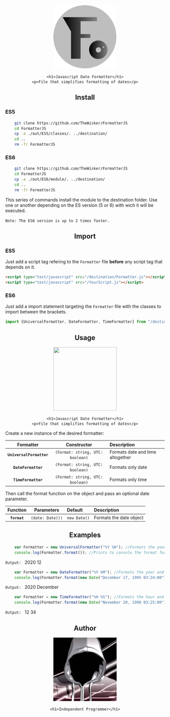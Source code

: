 <div align="center">
    <img width="200" height="200" src="assets/icon.svg">

    <h1>Javascript Date Formatter</h1>
    <p>File that simplifies formatting of dates</p>
</div>

<h2 align="center">Install</h2>

<h3>ES5</h3>

```bash
    git clone https://github.com/TheWisker/FormatterJS
    cd FormatterJS
    cp -a ./out/ES5/classes/. ../destination/
    cd ..
    rm -fr FormatterJS
```

<h3>ES6</h3>

```bash
    git clone https://github.com/TheWisker/FormatterJS
    cd FormatterJS
    cp -a ./out/ES6/module/. ../destination/
    cd ..
    rm -fr FormatterJS
```

This series of commands install the module to the destination folder. Use one or another depending on the ES version (5 or 6) with wich it will be executed.

`Note: The ES6 version is up to 2 times faster.`

<h2 align="center">Import</h2>

<h3>ES5</h3>

Just add a script tag refering to the `Formatter` file **before** any script tag that depends on it.

```html
<script type="text/javascript" src="/destination/Formatter.js"></script>
<script type="text/javascript" src="/YourScript.js"></script>
```

<h3>ES6</h3>

Just add a import statement targeting the `Formatter` file with the classes to import between the brackets.

```js
import {UniversalFormatter, DateFormatter, TimeFormatter} from "/destination/Formatter.js";
```

<h2 align="center">Usage</h2>
<div align="center">
    <img width="200" height="200" src="">

    <h1>Javascript Date Formatter</h1>
    <p>File that simplifies formatting of dates</p>
</div>
Create a new instance of the desired formatter:

|Formatter|Constructor|Description|
|:-------:|:---------:|:----------|
|**`UniversalFormatter`**|`(Format: string, UTC: boolean)`|Formats date and time altogether|
|**`DateFormatter`**|`(Format: string, UTC: boolean)`|Formats only date|
|**`TimeFormatter`**|`(Format: string, UTC: boolean)`|Formats only time|

Then call the format function on the object and pass an optional date parameter.

|Function|Parameters|Default|Description|
|:------:|:--------:|:------|:----------|
|**`format`**|`(date: Date())`|`new Date()`|Formats the date object|

<h2 align="center">Examples</h2>

```js
    var Formatter = new UniversalFormatter("%Y %H"); //Formats the year and hour.
    console.log(Formatter.format()); //Prints to console the format for the current Date() object.
```
`Output: ` 2020 12
```js
    var Formatter = new DateFormatter("%Y %M"); //Formats the year and month.
    console.log(Formatter.format(new Date("December 17, 1995 03:24:00"))); //Prints to console the format for the passed Date() object.
```
`Output: ` 2020 December
```js
    var Formatter = new TimeFormatter("%H %S"); //Formats the hour and second.
    console.log(Formatter.format(new Date("November 20, 1998 03:25:00"))); //Prints to console the format for the passed Date() object.
```
`Output: ` 12 34

<h2 align="center">Author</h2>
<div align="center">
    <img width="200" height="200" src="assets/profile.jpg"></img>

    <h1>Independent Programmer</h1>
</div>